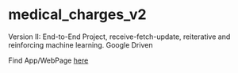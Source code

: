 # medical_charges_v2
Version II: End-to-End Project, receive-fetch-update, reiterative and reinforcing machine learning. Google Driven


Find App/WebPage [here](https://akanimohod19a-medical-charges-v2-app-jw94sv.streamlitapp.com/)
